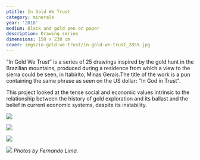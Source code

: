 ```yaml
---
ptitle: In Gold We Trust
category: minerals
year: '2018'
medium: Black and gold pen on paper
description: Drawing series
dimensions: 150 x 230 cm
cover: imgs/in-gold-we-trust/in-gold-we-trust_2859.jpg
---
```

“In Gold We Trust” is a series of 25 drawings inspired by the gold hunt in the Brazilian mountains, produced during a residence from which a view to the sierra could be seen, in Itabirito, Minas Gerais.The title of the work is a pun containing the same phrase as seen on the US dollar: "In God in Trust".

This project looked at the tense social and economic values intrinsic to the relationship between the history of gold exploration and its ballast and the belief in current economic systems, despite its instability.

![]({{site.baseurl}}/imgs/in-gold-we-trust/in-gold-we-trust_2832.jpg)

![]({{site.baseurl}}/imgs/in-gold-we-trust/in-gold-we-trust_2844.jpg)

![]({{site.baseurl}}/imgs/in-gold-we-trust/in-gold-we-trust_2839.jpg)

![]({{site.baseurl}}/imgs/in-gold-we-trust/in-gold-we-trust_2858.jpg)
_Photos by Fernando Lima._

